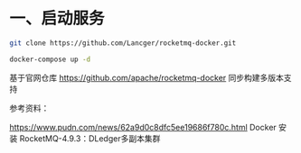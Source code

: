 # 一、启动服务

```bash
git clone https://github.com/Lancger/rocketmq-docker.git

docker-compose up -d
```

基于官网仓库 https://github.com/apache/rocketmq-docker 同步构建多版本支持 

参考资料：

https://www.pudn.com/news/62a9d0c8dfc5ee19686f780c.html  Docker 安装 RocketMQ-4.9.3：DLedger多副本集群
